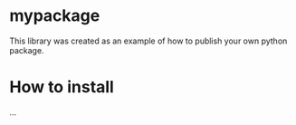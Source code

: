 # mypackage 
This library was created as an example of how to publish your own python package.

# How to install
...